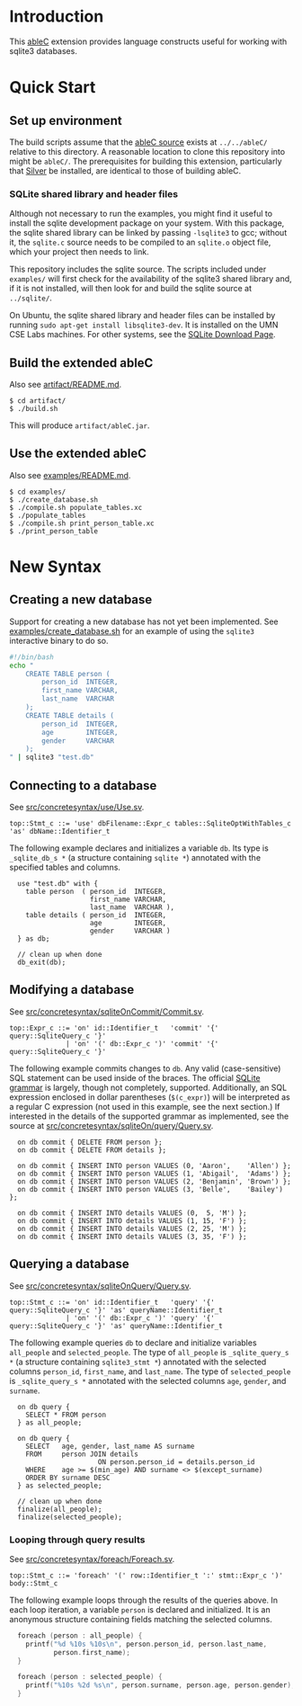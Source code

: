 # Introduction
This [ableC](http://melt.cs.umn.edu/ableC/) extension provides language constructs useful for working with
sqlite3 databases.

# Quick Start

## Set up environment
The build scripts assume that the [ableC source](https://github.com/melt-umn/ableC)
 exists at `../../ableC/` relative to this directory. A reasonable location to
clone this repository into might be `ableC/`. The prerequisites for building
this extension, particularly that [Silver](http://melt.cs.umn.edu/silver/doc/install-guide/)
be installed, are identical to those of building ableC.

### SQLite shared library and header files

Although not necessary to run the examples, you might find it useful to install the sqlite development package on your system. With this package, the sqlite shared library can be linked by passing `-lsqlite3` to gcc; without it, the `sqlite.c` source needs to be compiled to an `sqlite.o` object file, which your project then needs to link.

This repository includes the sqlite source. The scripts included under `examples/` will first check for the availability of the sqlite3 shared library and, if it is not installed, will then look for and build the sqlite source at `../sqlite/`.

On Ubuntu, the sqlite shared library and header files can be installed by running `sudo apt-get install libsqlite3-dev`. It is installed on the UMN CSE Labs machines. For other systems, see the [SQLite Download Page](https://www.sqlite.org/download.html).

## Build the extended ableC
Also see [artifact/README.md](artifact/README.md).

```
$ cd artifact/
$ ./build.sh
```

This will produce `artifact/ableC.jar`.

## Use the extended ableC
Also see [examples/README.md](examples/README.md).

```
$ cd examples/
$ ./create_database.sh
$ ./compile.sh populate_tables.xc
$ ./populate_tables
$ ./compile.sh print_person_table.xc
$ ./print_person_table
```

# New Syntax

## Creating a new database

Support for creating a new database has not yet been implemented. See [examples/create_database.sh](examples/create_database.sh) for an example of using the `sqlite3` interactive binary to do so.

```bash
#!/bin/bash
echo "
	CREATE TABLE person (
		person_id  INTEGER,
		first_name VARCHAR,
		last_name  VARCHAR
	);
	CREATE TABLE details (
		person_id  INTEGER,
		age        INTEGER,
		gender     VARCHAR
	);
" | sqlite3 "test.db"
```

## Connecting to a database

See [src/concretesyntax/use/Use.sv](src/concretesyntax/use/Use.sv).

```
top::Stmt_c ::= 'use' dbFilename::Expr_c tables::SqliteOptWithTables_c 'as' dbName::Identifier_t
```

The following example declares and initializes a variable `db`. Its type is `_sqlite_db_s *` (a structure containing `sqlite *`) annotated with the specified tables and columns.

```
  use "test.db" with {
    table person  ( person_id  INTEGER,
                    first_name VARCHAR,
                    last_name  VARCHAR ),
    table details ( person_id  INTEGER,
                    age        INTEGER,
                    gender     VARCHAR )
  } as db;
  
  // clean up when done
  db_exit(db);
```

## Modifying a database

See [src/concretesyntax/sqliteOnCommit/Commit.sv](src/concretesyntax/sqliteOnCommit/Commit.sv).

```
top::Expr_c ::= 'on' id::Identifier_t   'commit' '{' query::SqliteQuery_c '}'
              | 'on' '(' db::Expr_c ')' 'commit' '{' query::SqliteQuery_c '}'
```

The following example commits changes to `db`. Any valid (case-sensitive) SQL statement can be used inside of the braces. The official [SQLite grammar](https://www.sqlite.org/lang.html) is largely, though not completely, supported. Additionally, an SQL expression enclosed in dollar parentheses (`$(c_expr)`) will be interpreted as a regular C expression (not used in this example, see the next section.) If interested in the details of the supported grammar as implemented, see the source at [src/concretesyntax/sqliteOn/query/Query.sv](src/concretesyntax/sqliteOn/query/Query.sv).

```
  on db commit { DELETE FROM person };
  on db commit { DELETE FROM details };

  on db commit { INSERT INTO person VALUES (0, 'Aaron',    'Allen') };
  on db commit { INSERT INTO person VALUES (1, 'Abigail',  'Adams') };
  on db commit { INSERT INTO person VALUES (2, 'Benjamin', 'Brown') };
  on db commit { INSERT INTO person VALUES (3, 'Belle',    'Bailey') };

  on db commit { INSERT INTO details VALUES (0,  5, 'M') };
  on db commit { INSERT INTO details VALUES (1, 15, 'F') };
  on db commit { INSERT INTO details VALUES (2, 25, 'M') };
  on db commit { INSERT INTO details VALUES (3, 35, 'F') };
```


## Querying a database

See [src/concretesyntax/sqliteOnQuery/Query.sv](src/concretesyntax/sqliteOnQuery/Query.sv).

```
top::Stmt_c ::= 'on' id::Identifier_t   'query' '{' query::SqliteQuery_c '}' 'as' queryName::Identifier_t
              | 'on' '(' db::Expr_c ')' 'query' '{' query::SqliteQuery_c '}' 'as' queryName::Identifier_t
```

The following example queries `db` to declare and initialize variables `all_people` and `selected_people`. The type of `all_people` is `_sqlite_query_s *` (a structure containing `sqlite3_stmt *`) annotated with the selected columns `person_id`, `first_name`, and `last_name`. The type of `selected_people` is `_sqlite_query_s *` annotated with the selected columns `age`, `gender`, and `surname`.

```
  on db query {
    SELECT * FROM person
  } as all_people;
  
  on db query {
    SELECT   age, gender, last_name AS surname
    FROM     person JOIN details
                      ON person.person_id = details.person_id
    WHERE    age >= $(min_age) AND surname <> $(except_surname)
    ORDER BY surname DESC
  } as selected_people;

  // clean up when done
  finalize(all_people);
  finalize(selected_people);
```

### Looping through query results

See [src/concretesyntax/foreach/Foreach.sv](src/concretesyntax/foreach/Foreach.sv).

```
top::Stmt_c ::= 'foreach' '(' row::Identifier_t ':' stmt::Expr_c ')' body::Stmt_c
```

The following example loops through the results of the queries above. In each loop iteration, a variable `person` is declared and initialized. It is an anonymous structure containing fields matching the selected columns.

```c
  foreach (person : all_people) {
    printf("%d %10s %10s\n", person.person_id, person.last_name,
           person.first_name);
  }

  foreach (person : selected_people) {
    printf("%10s %2d %s\n", person.surname, person.age, person.gender);
  }
```
